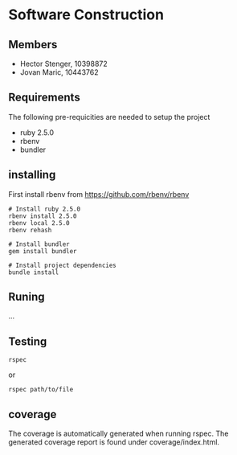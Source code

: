 # Software Construction
## Members
- Hector Stenger, 10398872
- Jovan Maric, 10443762

## Requirements
The following pre-requicities are needed to setup the project

- ruby 2.5.0
- rbenv
- bundler

## installing
First install rbenv from https://github.com/rbenv/rbenv

```
# Install ruby 2.5.0
rbenv install 2.5.0
rbenv local 2.5.0
rbenv rehash

# Install bundler
gem install bundler

# Install project dependencies
bundle install
```

## Runing
...

## Testing
`rspec`

or

`rspec path/to/file`

## coverage
The coverage is automatically generated when running rspec. The generated
coverage report is found under coverage/index.html.
